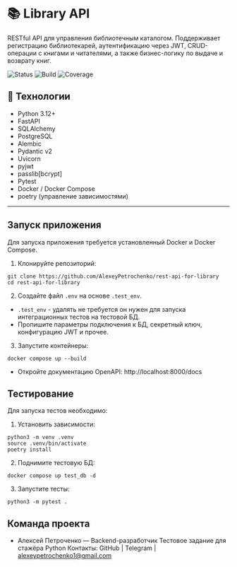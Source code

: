 # 📚 Library API

RESTful API для управления библиотечным каталогом. Поддерживает регистрацию библиотекарей, аутентификацию через JWT, CRUD-операции с книгами и читателями, а также бизнес-логику по выдаче и возврату книг.

![Status](https://img.shields.io/badge/status-active-brightgreen)
![Build](https://img.shields.io/badge/build-passing-blue)
![Coverage](https://img.shields.io/badge/tests%25-success)



## 🧰 Технологии

- Python 3.12+
- FastAPI
- SQLAlchemy
- PostgreSQL
- Alembic
- Pydantic v2
- Uvicorn
- pyjwt
- passlib[bcrypt]
- Pytest
- Docker / Docker Compose
- poetry (управление зависимостями)

---

## Запуск приложения

Для запуска приложения требуется установленный Docker и Docker Compose.
1. Клонируйте репозиторий:
```
git clone https://github.com/AlexeyPetrochenko/rest-api-for-library
cd rest-api-for-library
```

2. Создайте файл `.env` на основе `.test_env`.
- `.test_env` - удалять не требуется он нужен для запуска интеграционных тестов на тестовой БД.
- Пропишите параметры подключения к БД, секретный ключ, конфигурацию JWT и прочее.

3. Запустите контейнеры:
```
docker compose up --build
```
- Откройте документацию OpenAPI:
http://localhost:8000/docs

## Тестирование
Для запуска тестов необходимо:

1. Установить зависимости:
```
python3 -m venv .venv
source .venv/bin/activate
poetry install
```
2. Поднимите тестовую БД:
```
docker compose up test_db -d
```
3. Запустите тесты:
```
python3 -m pytest .
```

## Команда проекта
* Алексей Петроченко — Backend-разработчик
Тестовое задание для стажёра Python
Контакты: GitHub | Telegram | alexeypetrochenko1@gmail.com
